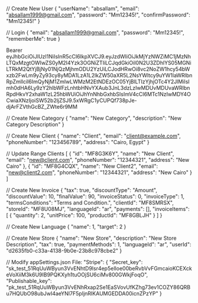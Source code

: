 // Create New User
{
  "userName": "absallam",
  "email": "absallam1999@gmail.com",
  "password": "Mm12345!",
  "confirmPassword": "Mm12345!"
}

// Login
{
  "email": "absallam1999@gmail.com",
  "password": "Mm12345!",
  "rememberMe": true
}

Bearer eyJhbGciOiJIUzI1NiIsInR5cCI6IkpXVCJ9.eyJzdWIiOiJkMjYzNWZiMC1jMzNhLTQxMzgtOWIwZS0yM2I4Yzk3OGNiZTIiLCJqdGkiOiI0N2U3ZDhlYS05MGNiLTRkM2QtYjBjNy01NjQzMjhmODU2YzUiLCJodHRwOi8vc2NoZW1hcy54bWxzb2FwLm9yZy93cy8yMDA1LzA1L2lkZW50aXR5L2NsYWltcy9uYW1laWRlbnRpZmllciI6ImQyNjM1ZmIwLWMzM2EtNDEzOC05YjBlLTIzYjhjOTc4Y2JlMiIsImh0dHA6Ly9zY2hlbWFzLnhtbHNvYXAub3JnL3dzLzIwMDUvMDUvaWRlbnRpdHkvY2xhaW1zL25hbWUiOiJhYnNhbGxhbSIsImV4cCI6MTc1NzIwMDY4OCwiaXNzIjoiSW52b2ljZSJ9.5xWRgC1yCUPQf738pJe-djArFZVthGcBZ_ZWte6r9MM

// Create New Category
{
  "name": "New Category",
  "description": "New Category Description"
}

// Create New Client
{
  "name": "Client",
  "email": "client@example.com",
  "phoneNumber": "123456789",
  "address": "Cairo, Egypt"
}

// Update Range Clients
[
  {
      "id": "MF8G3K6Y",
      "name": "New Client",
      "email": "new@client.com",
      "phoneNumber": "12344321",
      "address": "New Cairo"
  },
 {
       "id": "MF8G4CQX",
      "name": "New Client2",
      "email": "new@client2.com",
      "phoneNumber": "12344321",
      "address": "New Cairo"
 }
]

// Create New Invoice
{
  "tax": true,
  "discountType": "Amount",
  "discountValue": 10,
  "finalValue": 90,
  "invoiceStatus": 0,
  "invoiceType": 1,
  "termsConditions": "Terms and Condition.",
  "clientId": "MF8SMRSX",
  "storeId": "MF8U08MJ",
  "languageId": "ar",
  "payments": [],
  "invoiceItems": [
   {
      "quantity": 2,
      "unitPrice": 100,
      "productId": "MF8GBLJH"
    }
  ]
}


// Create New Language
{
  "name": 1,
  "target": 2
}


// Create New Store
{
  "name": "New Store",
  "description": "New Store Description",
  "tax": true,
  "paymentMethods": 1,
  "languageId": "ar",
  "userId": "d2635fb0-c33a-4138-9b0e-23b8c978cbe2"
}

// Modify appSettings.json File:
  "Stripe": {
    "Secret_key": "sk_test_51RqUuWByun3VvENhtD9lsr4ep5elIoe00beRvbVvFGmcaioKCEXckeVoXiiM3k6U9IB9PQKXyh1tuOOjSU6ciMv800GWkjFoqO",
    "Publishable_key": "pk_test_51RqUuWByun3VvENhRxap2Se1EaSVovUfKZhg73ev1COZY86QRBu7HQUbO98ubJwI4aeYNI7F5pIjnRIKAUMGEDDA00icnZPzYP"
  }